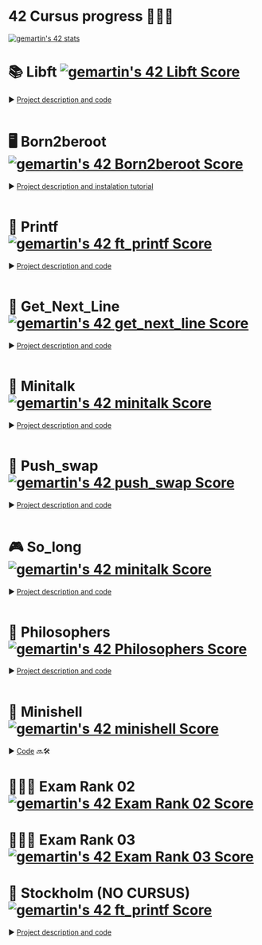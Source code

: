 # 42 Cursus progress 👨🏻‍💻 

[![gemartin's 42 stats](https://badge42.vercel.app/api/v2/cl5fnqd4w001609mrn2pr0pxu/stats?cursusId=21&coalitionId=205)](https://github.com/JaeSeoKim/badge42)

# 📚 Libft [![gemartin's 42 Libft Score](https://badge42.vercel.app/api/v2/cl5fnqd4w001609mrn2pr0pxu/project/2454058)](https://github.com/JaeSeoKim/badge42) 
► [Project description and code](https://github.com/gemartin99/Libft)
<br>
<br>

# 🖥 Born2beroot [![gemartin's 42 Born2beroot Score](https://badge42.vercel.app/api/v2/cl5fnqd4w001609mrn2pr0pxu/project/2470400)](https://github.com/JaeSeoKim/badge42)
► [Project description and instalation tutorial](https://github.com/gemartin99/Born2beroot-Tutorial)
<br>
<br>
# 📝 Printf [![gemartin's 42 ft_printf Score](https://badge42.vercel.app/api/v2/cl5fnqd4w001609mrn2pr0pxu/project/2470176)](https://github.com/JaeSeoKim/badge42)
► [Project description and code](https://github.com/gemartin99/ft_printf)
<br>
<br>
# 📖 Get_Next_Line [![gemartin's 42 get_next_line Score](https://badge42.vercel.app/api/v2/cl5fnqd4w001609mrn2pr0pxu/project/2484886)](https://github.com/JaeSeoKim/badge42)
► [Project description and code](https://github.com/gemartin99/Get_next_line)
<br>
<br>
# 📶 Minitalk [![gemartin's 42 minitalk Score](https://badge42.vercel.app/api/v2/cl5fnqd4w001609mrn2pr0pxu/project/2523665)](https://github.com/JaeSeoKim/badge42)
► [Project description and code](https://github.com/gemartin99/Minitalk)
<br>
<br>
# 🔢 Push_swap [![gemartin's 42 push_swap Score](https://badge42.vercel.app/api/v2/cl5fnqd4w001609mrn2pr0pxu/project/2557802)](https://github.com/JaeSeoKim/badge42)
► [Project description and code](https://github.com/gemartin99/Push_swap)
<br>
<br>
# 🎮 So_long [![gemartin's 42 minitalk Score](https://badge42.vercel.app/api/v2/cl5fnqd4w001609mrn2pr0pxu/project/2523665)](https://github.com/JaeSeoKim/badge42)
► [Project description and code](https://github.com/gemartin99/So_long)
<br>
<br>
# 🍴 Philosophers [![gemartin's 42 Philosophers Score](https://badge42.vercel.app/api/v2/cl5fnqd4w001609mrn2pr0pxu/project/2598323)](https://github.com/JaeSeoKim/badge42)
► [Project description and code](https://github.com/gemartin99/Philosophers)
<br>
<br>
# 🐚 Minishell [![gemartin's 42 minishell Score](https://badge42.vercel.app/api/v2/cl5fnqd4w001609mrn2pr0pxu/project/2598325)](https://github.com/JaeSeoKim/badge42)
► [Code](https://github.com/gemartin99/minishell) 🔜🛠
<br>

# 👨🏻‍🎓 Exam Rank 02 [![gemartin's 42 Exam Rank 02 Score](https://badge42.vercel.app/api/v2/cl5fnqd4w001609mrn2pr0pxu/project/2499279)](https://github.com/JaeSeoKim/badge42)

# 👨🏻‍🎓 Exam Rank 03 [![gemartin's 42 Exam Rank 03 Score](https://badge42.vercel.app/api/v2/cl5fnqd4w001609mrn2pr0pxu/project/2598324)](https://github.com/JaeSeoKim/badge42)

# 🦠 Stockholm (NO CURSUS) [![gemartin's 42 ft_printf Score](https://badge42.vercel.app/api/v2/cl5fnqd4w001609mrn2pr0pxu/project/2470176)](https://github.com/JaeSeoKim/badge42) 
► [Project description and code](https://github.com/gemartin99/Stockholm)
